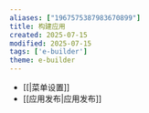 ```yaml
---
aliases: ["1967575387983670899"]
title: 构建应用
created: 2025-07-15
modified: 2025-07-15
tags: ['e-builder']
theme: e-builder
---
```


- [[|菜单设置]]
- [[应用发布|应用发布]]